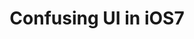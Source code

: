 ---
title: Confusing UI in iOS7
excerpt: It’s flat, it’s beautiful — and it can teach us a lot about how a sloppy interface implementation can successfully confuse users.
medium: Medium
weblink: https://medium.com/@presskind/confusing-ui-in-ios7-ce87662270cf
---